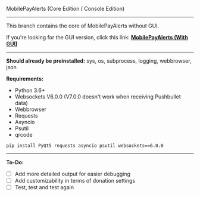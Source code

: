 MobilePayAlerts (Core Edition / Console Edition)

----

This branch contains the core of MobilePayAlerts without GUI.

If you're looking for the GUI version, click this link: **[MobilePayAlerts (With GUI)](https://github.com/BenTearzz/MobilePayAlerts/tree/master)**

----

**Should already be preinstalled:** sys, os, subprocess, logging, webbrowser, json

**Requirements:**  
- Python 3.6+
- Websockets V6.0.0 (V7.0.0 doesn't work when receiving Pushbullet data)
- Webbrowser
- Requests
- Asyncio
- Psutil
- qrcode

`pip install PyQt5 requests asyncio psutil websockets==6.0.0`

----

**To-Do:**
- [ ] Add more detailed output for easier debugging
- [ ] Add customizability in terms of donation settings
- [ ] Test, test and test again

